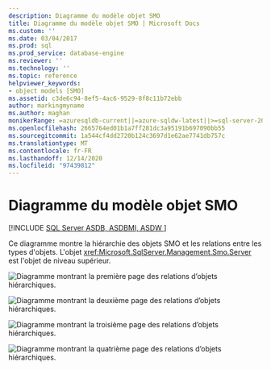 ```yaml
---
description: Diagramme du modèle objet SMO
title: Diagramme du modèle objet SMO | Microsoft Docs
ms.custom: ''
ms.date: 03/04/2017
ms.prod: sql
ms.prod_service: database-engine
ms.reviewer: ''
ms.technology: ''
ms.topic: reference
helpviewer_keywords:
- object models [SMO]
ms.assetid: c3de6c94-8ef5-4ac6-9529-8f8c11b72ebb
author: markingmyname
ms.author: maghan
monikerRange: =azuresqldb-current||=azure-sqldw-latest||>=sql-server-2016||>=sql-server-linux-2017||=azuresqldb-mi-current
ms.openlocfilehash: 2665764ed01b1a7ff281dc3a95191b697090bb55
ms.sourcegitcommit: 1a544cf4dd2720b124c3697d1e62ae7741db757c
ms.translationtype: MT
ms.contentlocale: fr-FR
ms.lasthandoff: 12/14/2020
ms.locfileid: "97439812"
---
```

# <a name="smo-object-model-diagram"></a>Diagramme du modèle objet SMO
[!INCLUDE [SQL Server ASDB, ASDBMI, ASDW ](../../includes/applies-to-version/sql-asdb-asdbmi-asa.md)]

  Ce diagramme montre la hiérarchie des objets SMO et les relations entre les types d'objets. L'objet <xref:Microsoft.SqlServer.Management.Smo.Server> est l'objet de niveau supérieur.  
  
 ![Diagramme montrant la première page des relations d’objets hiérarchiques.](../../relational-databases/server-management-objects-smo/media/object-diagram.gif "Diagramme affichant les relations hiérarchiques")  
  
 ![Diagramme montrant la deuxième page des relations d’objets hiérarchiques.](../../relational-databases/server-management-objects-smo/media/object-diagram-02.gif "Modèle objet, arborescence affichant la hiérarchie")  
  
 ![Diagramme montrant la troisième page des relations d’objets hiérarchiques.](../../relational-databases/server-management-objects-smo/media/object-diagram-03.gif "Modèle objet, arborescence affichant la hiérarchie")  
  
 ![Diagramme montrant la quatrième page des relations d’objets hiérarchiques.](../../relational-databases/server-management-objects-smo/media/object-diagram-04.gif "Modèle objet, arborescence affichant la hiérarchie")  
  
  
